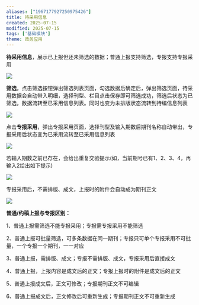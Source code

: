 ```yaml
---
aliases: ["1967177927250975426"]
title: 待采用信息
created: 2025-07-15
modified: 2025-07-15
tags: ['基础模块']
theme: 政务应用
---
```


**待采用信息**，展示已上报但还未筛选的数据；普通上报支持筛选，专报支持专报采用

![](f4504478ac0e5d1a100c5435917d63eb.jpg)

**筛选**，点击筛选按钮弹出筛选列表页面，勾选数据后确定后，弹出筛选页面，待采用数据会自动带入明细，选择刊型、栏目点击保存即可筛选成功，筛选后状态为已筛选，数据流转至已采用信息列表。同时也变为未排版状态流转到待编信息列表

![](eaf4ccc8ce47bfafbcdec295bec5596b.jpg)

点击**专报采用**，弹出专报采用页面，选择刊型及输入期数后期刊名称自动带出，专报采用后状态变为已采用流转至已采用信息列表

![](fc53f96076e8b41d8fa19e061e362dd6.jpg)

若输入期数之前已存在，会给出重复交验提示(如，当前期号已有1、2、3、4，再输入2给出如下提示)

![](c911ef644cae5cef8d6306312b182baa.jpg)

专报采用后，不需排版、成文，上报时的附件会自动成为期刊正文

![](cf89b340fea6e8369639980dd3445db6.jpg)

**普通/约稿上报与专报区别：**

1、普通上报需筛选不能专报采用；专报需专报采用不能筛选

2、普通上报可批量筛选，可多条数据在同一期刊；专报只可单个专报采用不可批量，一个专报一个期刊，一一对应

3、普通上报，需排版、成文；专报不需排版、成文，专报采用后直接成文

4、普通上报，上报内容是成文后的正文；专报上报时的附件是成文后的正文

5、普通上报成文后，正文可修改；专报期刊正文不可编辑

6、普通上报成文后，正文修改后可重新生成；专报期刊正文不可重新生成